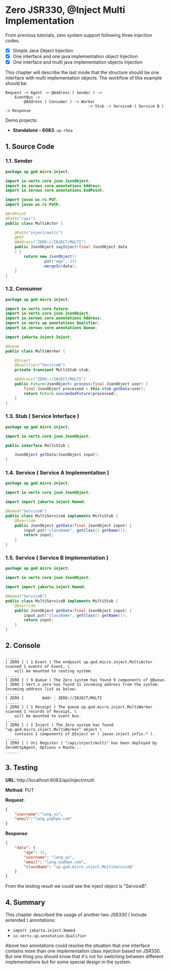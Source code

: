 # Zero JSR330, @Inject Multi Implementation

From previous tutorials, zero system support following three injection codes.

* [x] Simple Java Object Injection
* [x] One interface and one java implementation object Injection
* [x] One interface and multi java implementation objects Injection

This chapter will describe the last mode that the structure should be one interface with multi implementation objects.
The workflow of this example should be:

```shell
Request -> Agent -> @Address ( Sender ) -> 
    EventBus -> 
        @Address ( Consumer ) -> Worker 
                                    -> Stub -> ServiceA ( Service B ) -> Response
```

Demo projects:

* **Standalone - 6083**: `up-rhea`

## 1. Source Code

### 1.1. Sender

```java
package up.god.micro.inject;

import io.vertx.core.json.JsonObject;
import io.zerows.core.annotations.Address;
import io.zerows.core.annotations.EndPoint;

import javax.ws.rs.PUT;
import javax.ws.rs.Path;

@EndPoint
@Path("/api")
public class MultiActor {

    @Path("inject/multi")
    @PUT
    @Address("ZERO://INJECT/MULTI")
    public JsonObject sayInject(final JsonObject data
    ) {
        return new JsonObject()
                .put("age", 33)
                .mergeIn(data);
    }
}
```

### 1.2. Consumer

```java
package up.god.micro.inject;

import io.vertx.core.Future;
import io.vertx.core.json.JsonObject;
import io.zerows.core.annotations.Address;
import io.vertx.up.annotations.Qualifier;
import io.zerows.core.annotations.Queue;

import jakarta.inject.Inject;

@Queue
public class MultiWorker {

    @Inject
    @Qualifier("ServiceB")
    private transient MultiStub stub;

    @Address("ZERO://INJECT/MULTI")
    public Future<JsonObject> process(final JsonObject user) {
        final JsonObject processed = this.stub.getData(user);
        return Future.succeededFuture(processed);
    }
}
```

### 1.3. Stub \( Service Interface \)

```java
package up.god.micro.inject;

import io.vertx.core.json.JsonObject;

public interface MultiStub {

    JsonObject getData(JsonObject input);
}
```

### 1.4. Service \( Service A Implementation \)

```java
package up.god.micro.inject;

import io.vertx.core.json.JsonObject;

import import jakarta.inject.Named;

@Named("ServiceA")
public class MultiServiceA implements MultiStub {
    @Override
    public JsonObject getData(final JsonObject input) {
        input.put("className", getClass().getName());
        return input;
    }
}
```

### 1.5. Service \( Service B Implementation \)

```java
package up.god.micro.inject;

import io.vertx.core.json.JsonObject;

import import jakarta.inject.Named;

@Named("ServiceB")
public class MultiServiceB implements MultiStub {
    @Override
    public JsonObject getData(final JsonObject input) {
        input.put("className", getClass().getName());
        return input;
    }
}
```

## 2. Console

```shell
......
[ ZERO ] ( 1 Event ) The endpoint up.god.micro.inject.MultiActor scanned 1 events of Event, \
    will be mounted to routing system.
......
[ ZERO ] ( 9 Queue ) The Zero system has found 9 components of @Queue.
[ ZERO ] Vert.x zero has found 11 incoming address from the system. Incoming address list as below: 
......
[ ZERO ]        Addr : ZERO://INJECT/MULTI
......
[ ZERO ] ( 1 Receipt ) The queue up.god.micro.inject.MultiWorker scanned 1 records of Receipt, \
    will be mounted to event bus.
......
[ ZERO ] ( 1 Inject ) The Zero system has found "up.god.micro.inject.MultiWorker" object \
    contains 1 components of @Inject or ( javax.inject.infix.* ).
......
[ ZERO ] ( Uri Register ) "/api/inject/multi" has been deployed by ZeroHttpAgent, Options = Route...
......
```

## 3. Testing

**URL**: http://localhost:6083/api/inject/multi

**Method**: PUT

**Request**:

```json
{
	"username":"lang.yu",
	"email":"lang.yu@hpe.com"
}
```

**Response**:

```json
{
    "data": {
        "age": 33,
        "username": "lang.yu",
        "email": "lang.yu@hpe.com",
        "className": "up.god.micro.inject.MultiServiceB"
    }
}
```

From the testing result we could see the inject object is "ServiceB".

## 4. Summary

This chapter described the usage of another two JSR330 \( Include extended \) annotations:

* `import jakarta.inject.Named`
* `io.vertx.up.annotation.Qualifier`

Above two annotations could resolve the situation that one interface contains more than one implementation class
injection based on JSR330. But one thing you should know that it's not for switching between different implementations
but for some special design in the system.



